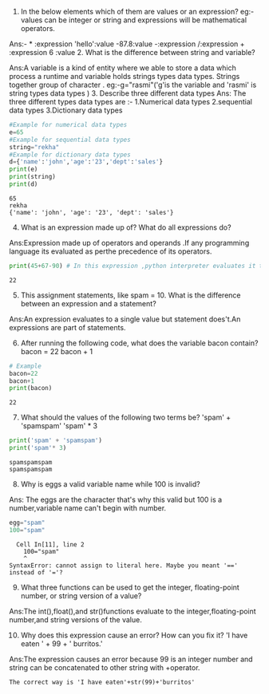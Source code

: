 1. In the below elements which of them are values or an expression? eg:- values can be integer or string and expressions will be mathematical operators.

Ans:-  * :expression
       'hello':value
        -87.8:value
        -:expression 
         /:expression 
         + :expression
         6 :value
2. What is the difference between string and variable?

Ans:A variable is a kind of entity where  we able to store a data which process a runtime and variable holds strings types  data types.
    Strings together group of  character .
    eg:-g="rasmi"('g'is the variable and 'rasmi' is string types data types )
3. Describe three different data types
 Ans: The three different types data types are :-
            1.Numerical data types
            2.sequential data types
            3.Dictionary data types

```python
#Example for numerical data types
e=65
#Example for sequential data types
string="rekha"
#Example for dictionary data types
d={'name':'john','age':'23','dept':'sales'}
print(e)
print(string)
print(d)
```

    65
    rekha
    {'name': 'john', 'age': '23', 'dept': 'sales'}
    
4. What is an expression made up of? What do all expressions do?

Ans:Expression made up of operators and operands .If any programming language its evaluated as perthe precedence of its  operators.

```python
print(45+67-90) # In this expression ,python interpreter evaluates it to 22
```

    22
    
5. This assignment statements, like spam = 10. What is the difference between an expression and a statement?

Ans:An expression evaluates to a single value but statement does't.An expressions are  part of statements.

6. After running the following code, what does the variable bacon contain?
bacon = 22
bacon + 1


```python
# Example
bacon=22
bacon+1
print(bacon)
```

    22
    
7. What should the values of the following two terms be?
'spam' + 'spamspam'
'spam' * 3

```python
print('spam' + 'spamspam')
print('spam'* 3)
```

    spamspamspam
    spamspamspam
    
8. Why is eggs a valid variable name while 100 is invalid?

Ans: The eggs are the character that's why this valid but 100 is a number,variable name can't begin with number.

```python
egg="spam"
100="spam"
```


      Cell In[11], line 2
        100="spam"
        ^
    SyntaxError: cannot assign to literal here. Maybe you meant '==' instead of '='?
    

9. What three functions can be used to get the integer, floating-point number, or string version of a value?

Ans:The int(),float(),and str()functions evaluate to the integer,floating-point number,and string versions of the value.

10. Why does this expression cause an error? How can you fix it?
'I have eaten ' + 99 + ' burritos.'

Ans:The expression causes an error because 99 is an integer number and string can be concatenated to other string with +operator.

    The correct way is 'I have eaten'+str(99)+'burritos'